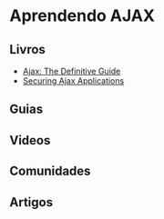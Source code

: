 # Aprendendo AJAX

## Livros
* [Ajax: The Definitive Guide](http://shop.oreilly.com/product/9780596528386.do)
* [Securing Ajax Applications](http://shop.oreilly.com/product/9780596529314.do)

## Guias

## Videos

## Comunidades

## Artigos
